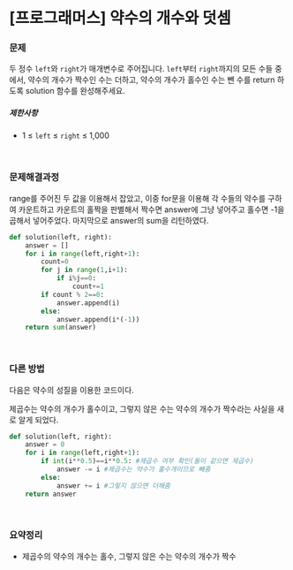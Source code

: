 # [프로그래머스] 약수의 개수와 덧셈 

### 문제

두 정수 `left`와 `right`가 매개변수로 주어집니다. `left`부터 `right`까지의 모든 수들 중에서, 약수의 개수가 짝수인 수는 더하고, 약수의 개수가 홀수인 수는 뺀 수를 return 하도록 solution 함수를 완성해주세요.

##### 제한사항

- 1 ≤ `left` ≤ `right` ≤ 1,000

</br>

### 문제해결과정

range를 주어진 두 값을 이용해서 잡았고, 이중 for문을 이용해 각 수들의 약수를 구하여 카운트하고 카운트의 홀짝을 판별해서 짝수면 answer에 그냥 넣어주고 홀수면 -1을 곱해서 넣어주었다. 마지막으로 answer의 sum을 리턴하였다.

```python
def solution(left, right):
    answer = []
    for i in range(left,right+1):
        count=0
        for j in range(1,i+1):
            if i%j==0:
                count+=1
        if count % 2==0:
            answer.append(i)
        else:
            answer.append(i*(-1))
    return sum(answer)
```

</br>

### 다른 방법

다음은 약수의 성질을 이용한 코드이다. 

제곱수는 약수의 개수가 홀수이고, 그렇지 않은 수는 약수의 개수가 짝수라는 사실을 새로 알게 되었다. 

```python
def solution(left, right):
    answer = 0
    for i in range(left,right+1):
        if int(i**0.5)==i**0.5: #제곱수 여부 확인(둘이 같으면 제곱수)
            answer -= i #제곱수는 약수가 홀수개이므로 빼줌
        else:
            answer += i #그렇지 않으면 더해줌
    return answer
```

</br>

### 요약정리

* 제곱수의 약수의 개수는 홀수, 그렇지 않은 수는 약수의 개수가 짝수